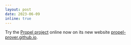 ```yaml
---
layout: post
date: 2023-06-09
inline: true
---
```


Try the [Propel project](/projects/propel) online now on its new website [propel-prover.github.io](https://propel-prover.github.io).
